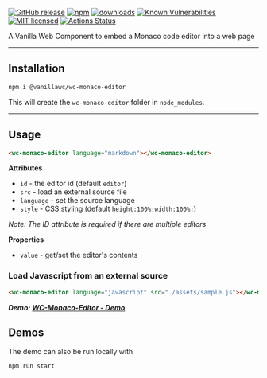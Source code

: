 [![GitHub release](https://img.shields.io/github/v/release/vanillawc/wc-monaco-editor.svg)](https://github.com/vanillawc/wc-monaco-editor/releases)
[![npm](https://badgen.net/npm/v/@vanillawc/wc-monaco-editor)](https://www.npmjs.com/package/@vanillawc/wc-monaco-editor)
[![downloads](https://badgen.net/npm/dt/@vanillawc/wc-monaco-editor)](https://www.npmjs.com/package/@vanillawc/wc-monaco-editor)
[![Known Vulnerabilities](https://snyk.io/test/npm/@vanillawc/wc-monaco-editor/badge.svg)](https://snyk.io/test/npm/@vanillawc/wc-monaco-editor)
[![MIT licensed](https://img.shields.io/badge/license-MIT-blue.svg)](https://raw.githubusercontent.com/vanillawc/wc-monaco-editor/master/LICENSE)
[![Actions Status](https://github.com/vanillawc/wc-monaco-editor/workflows/Release/badge.svg)](https://github.com/vanillawc/wc-monaco-editor/actions)

A Vanilla Web Component to embed a Monaco code editor into a web page

 <!-- TODO: Add video graphic here -->

-----

## Installation

```sh
npm i @vanillawc/wc-monaco-editor
```

This will create the `wc-monaco-editor` folder in `node_modules`.

-----

## Usage

```html
<wc-monaco-editor language="markdown"></wc-monaco-editor>
```

**Attributes**

- `id` - the editor id (default `editor`)
- `src` - load an external source file
- `language` - set the source language
- `style` - CSS styling (default `height:100%;width:100%;`)

*Note: The ID attribute is required if there are multiple editors*

**Properties**

- `value` - get/set the editor's contents

### Load Javascript from an external source

```html
<wc-monaco-editor language="javascript" src="./assets/sample.js"></wc-monaco-editor>
```

***Demo: [WC-Monaco-Editor - Demo][]***

## Demos

The demo can also be run locally with

```sh
npm run start
```

[WC-Monaco-Editor - Demo]: https://vanillawc.github.io/wc-monaco-editor/demo/index.html

